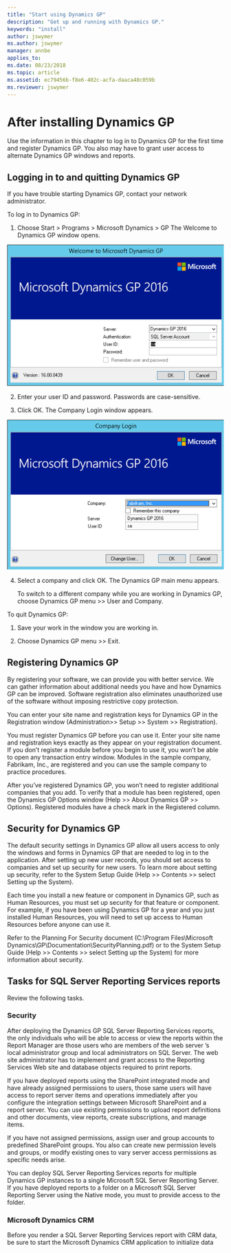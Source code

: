 ```yaml
---
title: "Start using Dynamics GP"
description: "Get up and running with Dynamics GP."
keywords: "install"
author: jswymer
ms.author: jswymer
manager: annbe
applies_to: 
ms.date: 08/23/2018
ms.topic: article
ms.assetid: ec79456b-f8e6-402c-acfa-daaca48c059b
ms.reviewer: jswymer
---
```


# After installing Dynamics GP

Use the information in this chapter to log in to Dynamics GP for the first time and register Dynamics GP. You also may have to grant user access to alternate Dynamics GP windows and reports.

## Logging in to and quitting Dynamics GP

If you have trouble starting Dynamics GP, contact your network administrator.

To log in to Dynamics GP:

1. Choose Start &gt; Programs &gt; Microsoft Dynamics &gt; GP
The Welcome to Dynamics GP window opens.

![login screen using the sa user](media/install-dynamics-gp-setup-01.png "Login screen")  

2. Enter your user ID and password. Passwords are case-sensitive.

3. Click OK. The Company Login window appears.

![screen to choose the company to log into](media/install-dynamics-gp-setup-02.png "Login screen")  

4. Select a company and click OK. The Dynamics GP main menu appears.

    To switch to a different company while you are working in Dynamics GP, choose Dynamics GP menu &gt;&gt; User and Company.

To quit Dynamics GP:

1. Save your work in the window you are working in.

2. Choose Dynamics GP menu &gt;&gt; Exit.

## Registering Dynamics GP

By registering your software, we can provide you with better service. We can gather information about additional needs you have and how Dynamics GP can be improved. Software registration also eliminates unauthorized use of the software without imposing restrictive copy protection.

You can enter your site name and registration keys for Dynamics GP in the Registration window (Administration&gt;&gt; Setup &gt;&gt; System &gt;&gt; Registration).

You must register Dynamics GP before you can use it. Enter your site name and registration keys exactly as they appear on your registration document. If you don’t register a module before you begin to use it, you won’t be able to open any transaction entry window. Modules in the sample company, Fabrikam, Inc., are registered and you can use the sample company to practice procedures.

After you’ve registered Dynamics GP, you won’t need to register additional companies that you add. To verify that a module has been registered, open the Dynamics GP Options window (Help &gt;&gt; About Dynamics GP &gt;&gt; Options). Registered modules have a check mark in the Registered column.

## Security for Dynamics GP

The default security settings in Dynamics GP allow all users access to only the windows and forms in Dynamics GP that are needed to log in to the application. After setting up new user records, you should set access to companies and set up security for new users. To learn more about setting up security, refer to the System Setup Guide (Help &gt;&gt; Contents &gt;&gt; select Setting up the System).

Each time you install a new feature or component in Dynamics GP, such as Human Resources, you must set up security for that feature or component. For example, if you have been using Dynamics GP for a year and you just installed Human Resources, you will need to set up access to Human Resources before anyone can use it.

Refer to the Planning For Security document (C:\\Program Files\\Microsoft Dynamics\\GP\\Documentation\\SecurityPlanning.pdf) or to the System Setup Guide (Help &gt;&gt; Contents &gt;&gt; select Setting up the System) for more information about security.

## Tasks for SQL Server Reporting Services reports

Review the following tasks.

### Security

After deploying the Dynamics GP SQL Server Reporting Services reports, the only individuals who will be able to access or view the reports within the Report Manager are those users who are members of the web server ’s local administrator group and local administrators on SQL Server. The web site administrator has to implement and grant access to the Reporting Services Web site and database objects required to print reports.

If you have deployed reports using the SharePoint integrated mode and have already assigned permissions to users, those same users will have access to report server items and operations immediately after you configure the integration settings between Microsoft SharePoint and a report server. You can use existing permissions to upload report definitions and other documents, view reports, create subscriptions, and manage items.

If you have not assigned permissions, assign user and group accounts to predefined SharePoint groups. You also can create new permission levels and groups, or modify existing ones to vary server access permissions as specific needs arise.

You can deploy SQL Server Reporting Services reports for multiple Dynamics GP instances to a single Microsoft SQL Server Reporting Server. If you have deployed reports to a folder on a Microsoft SQL Server Reporting Server using the Native mode, you must to provide access to the folder.

### Microsoft Dynamics CRM

Before you render a SQL Server Reporting Services report with CRM data, be sure to start the Microsoft Dynamics CRM application to initialize data
